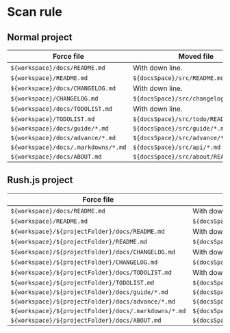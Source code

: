
# Scan rule

## Normal project

| Force file                          | Moved file                             | view link    |
| ----------------------------------- | -------------------------------------- | ------------ |
| `${workspace}/docs/README.md`       | With down line.                        |              |
| `${workspace}/README.md`            | `${docsSpace}/src/README.md`           | `/`          |
| `${workspace}/docs/CHANGELOG.md`    | With down line.                        |              |
| `${workspace}/CHANGELOG.md`         | `${docsSpace}/src/changelog/README.md` | `/changelog` |
| `${workspace}/docs/TODOLIST.md`     | With down line.                        |              |
| `${workspace}/TODOLIST.md`          | `${docsSpace}/src/todo/README.md`      | `/todo`      |
| `${workspace}/docs/guide/*.md`      | `${docsSpace}/src/guide/*.md`          | `/guide/*`   |
| `${workspace}/docs/advance/*.md`    | `${docsSpace}/src/advance/*.md`        | `/advance/*` |
| `${workspace}/docs/.markdowns/*.md` | `${docsSpace}/src/api/*.md`            | `/api/*`     |
| `${workspace}/docs/ABOUT.md`        | `${docsSpace}/src/about/README.md`     | `/about`     |

## Rush.js project

| Force file                                           | Moved file                                             | view link                           |
| ---------------------------------------------------- | ------------------------------------------------------ | ----------------------------------- |
| `${workspace}/docs/README.md`                        | With down line.                                        |                                     |
| `${workspace}/README.md`                             | `${docsSpace}/src/README.md`                           | `/`                                 |
| `${workspace}/${projectFolder}/docs/README.md`       | With down line.                                        |                                     |
| `${workspace}/${projectFolder}/README.md`            | `${docsSpace}/src/home/${unscopedPackageName}.md`      | `/home/${unscopedPackageName}`      |
| `${workspace}/${projectFolder}/docs/CHANGELOG.md`    | With down line.                                        |                                     |
| `${workspace}/${projectFolder}/CHANGELOG.md`         | `${docsSpace}/src/changelog/${unscopedPackageName}.md` | `/changelog/${unscopedPackageName}` |
| `${workspace}/${projectFolder}/docs/TODOLIST.md`     | With down line.                                        |                                     |
| `${workspace}/${projectFolder}/TODOLIST.md`          | `${docsSpace}/src/todo/${unscopedPackageName}.md`      | `/todo/${unscopedPackageName}`      |
| `${workspace}/${projectFolder}/docs/guide/*.md`      | `${docsSpace}/src/guide/${unscopedPackageName}/*.md`   | `/guide/${unscopedPackageName}/*`   |
| `${workspace}/${projectFolder}/docs/advance/*.md`    | `${docsSpace}/src/advance/${unscopedPackageName}/*.md` | `/advance/${unscopedPackageName}/*` |
| `${workspace}/${projectFolder}/docs/.markdowns/*.md` | `${docsSpace}/src/api/${unscopedPackageName}/*.md`     | `/api/${unscopedPackageName}/*`     |
| `${workspace}/${projectFolder}/docs/ABOUT.md`        | `${docsSpace}/src/about/${unscopedPackageName}.md`     | `/about/${unscopedPackageName}`     |
